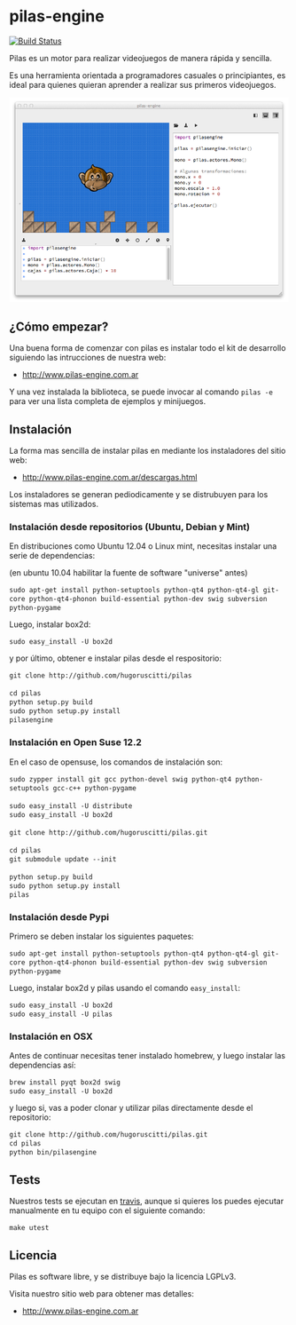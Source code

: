 pilas-engine
============

[![Build Status](https://travis-ci.org/hugoruscitti/pilas.png?branch=master)](https://travis-ci.org/hugoruscitti/pilas)

Pilas es un motor para realizar videojuegos de manera rápida y sencilla.

Es una herramienta orientada a programadores casuales o principiantes, es ideal para quienes quieran aprender a realizar sus primeros videojuegos.


![](extras/preview.png)

## ¿Cómo empezar?

Una buena forma de comenzar con pilas es instalar todo el kit de desarrollo siguiendo las intrucciones de nuestra web:

- http://www.pilas-engine.com.ar

Y una vez instalada la biblioteca, se puede invocar al comando ``pilas -e`` para ver una lista completa de ejemplos y minijuegos.


## Instalación

La forma mas sencilla de instalar pilas en mediante los instaladores
del sitio web:

- http://www.pilas-engine.com.ar/descargas.html

Los instaladores se generan pediodicamente y se distrubuyen para
los sistemas mas utilizados.

### Instalación desde repositorios (Ubuntu, Debian y Mint)

En distribuciones como Ubuntu 12.04 o Linux mint, necesitas instalar
una serie de dependencias:

(en ubuntu 10.04 habilitar la fuente de software "universe" antes)

    sudo apt-get install python-setuptools python-qt4 python-qt4-gl git-core python-qt4-phonon build-essential python-dev swig subversion python-pygame

Luego, instalar box2d:

    sudo easy_install -U box2d

y por último, obtener e instalar pilas desde el respositorio:

    git clone http://github.com/hugoruscitti/pilas

    cd pilas
    python setup.py build
    sudo python setup.py install
    pilasengine

### Instalación en Open Suse 12.2

En el caso de opensuse, los comandos de instalación son:

    sudo zypper install git gcc python-devel swig python-qt4 python-setuptools gcc-c++ python-pygame

    sudo easy_install -U distribute
    sudo easy_install -U box2d

    git clone http://github.com/hugoruscitti/pilas.git

    cd pilas
    git submodule update --init

    python setup.py build
    sudo python setup.py install
    pilas

### Instalación desde Pypi

Primero se deben instalar los siguientes paquetes:

    sudo apt-get install python-setuptools python-qt4 python-qt4-gl git-core python-qt4-phonon build-essential python-dev swig subversion python-pygame

Luego, instalar box2d y pilas usando el comando ``easy_install``:

    sudo easy_install -U box2d
    sudo easy_install -U pilas

### Instalación en OSX

Antes de continuar necesitas tener instalado homebrew, y luego
instalar las dependencias así:

    brew install pyqt box2d swig
    sudo easy_install -U box2d

y luego si, vas a poder clonar y utilizar pilas directamente
desde el repositorio:

    git clone http://github.com/hugoruscitti/pilas.git
    cd pilas
    python bin/pilasengine


## Tests

Nuestros tests se ejecutan en [travis](https://travis-ci.org/hugoruscitti/pilas), aunque
si quieres los puedes ejecutar manualmente en tu equipo con el siguiente comando:

    make utest

## Licencia

Pilas es software libre, y se distribuye bajo la licencia LGPLv3.

Visita nuestro sitio web para obtener mas detalles:

- http://www.pilas-engine.com.ar
